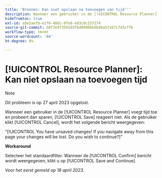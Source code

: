 ```yaml
---
title: 'Bronnen: Kan niet opslaan na toevoegen van tijd'''
description: Wanneer een gebruiker in de [!UICONTROL Resource Planner] voegt tijd toe en probeert dan sparen, [!UICONTROL Save] reageert niet. Als de gebruiker klikt [!UICONTROL Cancel], wordt een bericht over niet-opgeslagen wijzigingen weergegeven.
hidefromtoc: true
exl-id: a5e2aefb-e1f6-48dc-9fe8-e03c0c157274
source-git-commit: b0f3e9f359165f6d0900bbdb4ba5fa57cf43cffb
workflow-type: tm+mt
source-wordcount: '84'
ht-degree: 0%

---
```


# [!UICONTROL Resource Planner]: Kan niet opslaan na toevoegen tijd

>[!NOTE]
>
>Dit probleem is op 27 april 2023 opgelost.

Wanneer een gebruiker in de [!UICONTROL Resource Planner] voegt tijd toe en probeert dan sparen, [!UICONTROL Save] reageert niet. Als de gebruiker klikt [!UICONTROL Cancel], wordt het volgende bericht weergegeven:

&quot;[!UICONTROL You have unsaved changes! If you navigate away from this page your changes will be lost. Do you wish to continue?]&quot;

**Workaround**

Selecteer het standaardfilter. Wanneer de [!UICONTROL Confirm] bericht wordt weergegeven, klikt u op [!UICONTROL Save and Continue].

_Voor het eerst gemeld op 18 april 2023._
